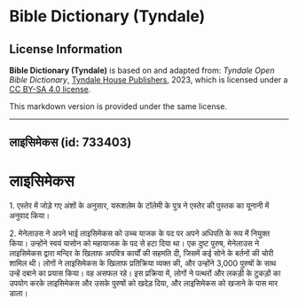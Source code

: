 # Bible Dictionary (Tyndale)

## License Information

**Bible Dictionary (Tyndale)** is based on and adapted from: _Tyndale Open Bible Dictionary_, [Tyndale House Publishers](https://tyndaleopenresources.com/), 2023, which is licensed under a [CC BY-SA 4.0 license](https://creativecommons.org/licenses/by-sa/4.0/legalcode.en).

This markdown version is provided under the same license.



--------------------------------

## लाइसिमेकस (id: 733403)

लाइसिमेकस
=========

1\. एस्तेर में जोड़े गए अंशों के अनुसार, यरूशलेम के टॉलेमी के पुत्र ने एस्तेर की पुस्तक का यूनानी में अनुवाद किया।

2\. मेनेलाउस ने अपने भाई लाइसिमेकस को उच्च याजक के पद पर अपने अधिपति के रूप में नियुक्त किया। उन्होंने स्वयं यासोन को महायाजक के पद से हटा दिया था। एक दुष्ट पुरुष, मेनेलाउस ने लाइसिमेकस द्वारा मन्दिर के खिलाफ अपवित्र कार्यों की सहमति दी, जिसमें कई सोने के बर्तनों की चोरी शामिल थी। लोगों ने लाइसिमेकस के खिलाफ प्रतिक्रिया व्यक्त की, और उन्होंने 3,000 पुरुषों के साथ उन्हें दबाने का प्रयास किया। वह असफल रहे। इस प्रक्रिया में, लोगों ने पत्थरों और लकड़ी के टुकड़ों का उपयोग करके लाइसिमेकस और उसके पुरुषों को खदेड़ दिया, और लाइसिमेकस को खजाने के पास मार डाला।


